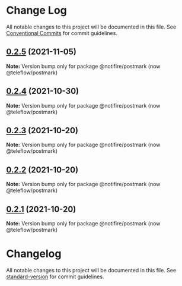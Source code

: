 # Change Log

All notable changes to this project will be documented in this file.
See [Conventional Commits](https://conventionalcommits.org) for commit guidelines.

## [0.2.5](https://github.com/khulnasoft/postmark/compare/v0.2.4...v0.2.5) (2021-11-05)

**Note:** Version bump only for package @notifire/postmark (now @teleflow/postmark)





## [0.2.4](https://github.com/khulnasoft/postmark/compare/v0.2.3...v0.2.4) (2021-10-30)

**Note:** Version bump only for package @notifire/postmark (now @teleflow/postmark)





## [0.2.3](https://github.com/khulnasoft/postmark/compare/v0.2.2...v0.2.3) (2021-10-20)

**Note:** Version bump only for package @notifire/postmark (now @teleflow/postmark)





## [0.2.2](https://github.com/khulnasoft/postmark/compare/v0.1.4...v0.2.2) (2021-10-20)

**Note:** Version bump only for package @notifire/postmark (now @teleflow/postmark)





## [0.2.1](https://github.com/khulnasoft/postmark/compare/v0.1.4...v0.2.1) (2021-10-20)

**Note:** Version bump only for package @notifire/postmark (now @teleflow/postmark)





# Changelog

All notable changes to this project will be documented in this file. See [standard-version](https://github.com/conventional-changelog/standard-version) for commit guidelines.

